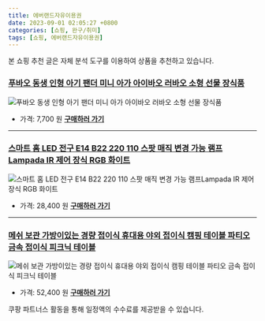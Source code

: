 ```yaml
---
title: 에버랜드자유이용권
date: 2023-09-01 02:05:27 +0800
categories: [쇼핑, 완구/취미]
tags: [쇼핑, 에버랜드자유이용권]
---
```

본 쇼핑 추천 글은 자체 분석 도구를 이용하여 상품을 추천하고 있습니다.
### [푸바오 동생 인형 아기 팬더 미니 아가 아이바오 러바오 소형 선물 장식품](https://link.coupang.com/re/AFFSDP?lptag=AF1030537&pageKey=7461970546&itemId=19451544069&vendorItemId=86562256152&traceid=V0-153-89619f246b578449&requestid=20230907020527274309596404&token=31850C%7CGM)
![푸바오 동생 인형 아기 팬더 미니 아가 아이바오 러바오 소형 선물 장식품](https://ads-partners.coupang.com/image1/ZI7S2Q8hXq2DlASOZAwyE8rgdyQxDXhnHqenJ0z79fra0o7kfJb8CM96t5XfoVaLVOtsyNnb_5aci2D2k5xRjpB_ab4vGR5xG_NkTVSOD9jZFHe_WOfciZ6MAjGX4HtPckXG0Kk8-UnMpiU-8RWOLN9vWA0_ifIMC0lazUdejFOBq6KG1nf84ezl_m2rzfujIQRszZF8gOZIZrMOxOkGHDY6bBXNkw-H2CL5D2gehhAzRxMhnjI-Y8g9vClpF3KtDDytVnmYHIrM3zXjTnnwJYotTZcusUEmKW22woB87Q==)
- 가격: 7,700 원
[**구매하러 가기**](https://link.coupang.com/re/AFFSDP?lptag=AF1030537&pageKey=7461970546&itemId=19451544069&vendorItemId=86562256152&traceid=V0-153-89619f246b578449&requestid=20230907020527274309596404&token=31850C%7CGM)
---
### [스마트 홈 LED 전구  E14 B22 220 110 스팟 매직 변경 가능 램프Lampada IR 제어 장식 RGB 화이트](https://link.coupang.com/re/AFFSDP?lptag=AF1030537&pageKey=7202389405&itemId=18208546598&vendorItemId=85356732724&traceid=V0-153-2b85634d61081910&requestid=20230907020527274309596404&token=31850C%7CGM)
![스마트 홈 LED 전구  E14 B22 220 110 스팟 매직 변경 가능 램프Lampada IR 제어 장식 RGB 화이트](https://ads-partners.coupang.com/image1/xbsmEo4ecTuYPdD2xW0HNGS-ZN9Uj9pMqNffCJQdvp744aE0ksBmHKUfbBOgyqa5hVfGgKGCnVnfeCTYxiGpJu4Lmuhrkt8P2_WX_daRb8NdW1fTu3vmAO5CixvRDo5rPuvA3z9rbImNGOmFt0go5Y31HEILEV3QplpcBF7F9m_8fnQ6u7l8xl0Jh6fA8_j8LVmEDslpJnpv5ly0tgb2Iy5GSt0KrfVNGMx0gVIGo7ts0yxB-ZhfwTwbiOg63_IqpKrg1j1v1CaaMpgZPuRBNg3PFoj_SVQkapzzi9F53g==)
- 가격: 28,400 원
[**구매하러 가기**](https://link.coupang.com/re/AFFSDP?lptag=AF1030537&pageKey=7202389405&itemId=18208546598&vendorItemId=85356732724&traceid=V0-153-2b85634d61081910&requestid=20230907020527274309596404&token=31850C%7CGM)
---
### [메쉬 보관 가방이있는 경량 접이식 휴대용 야외 접이식 캠핑 테이블 파티오 금속 접이식 피크닉 테이블](https://link.coupang.com/re/AFFSDP?lptag=AF1030537&pageKey=6110444819&itemId=11512252116&vendorItemId=79736286416&traceid=V0-153-e855446c17faee9b&requestid=20230907020527274309596404&token=31850C%7CGM)
![메쉬 보관 가방이있는 경량 접이식 휴대용 야외 접이식 캠핑 테이블 파티오 금속 접이식 피크닉 테이블](https://ads-partners.coupang.com/image1/aAJhwcSXEvVaDCIzaISAbrOJpvFKijpr73lFWdXehRS0vKuqoULCRK0QnDcr-BUnrSkkpkNyWw-bgUGew7KnojI4uTW9LXc5U2nOZxRvQqii-W-UhGf3AdY7725dvltS4PhuPRPOoKidXlKtpo7rNVTxrkZLoUjxdjQZg2U8rPBHlnXJ0denEqG940fM-7ffcBKvHWC_ObUIVUZ1l1PFS4g8JOVTUjpQAK19hpIWg4qjkJYfaJ_jXjQxEdZNM7GKobFk64gTutGeis-63j_Oyv2HM_ccUfxqIBQ40in5meQ=)
- 가격: 52,400 원
[**구매하러 가기**](https://link.coupang.com/re/AFFSDP?lptag=AF1030537&pageKey=6110444819&itemId=11512252116&vendorItemId=79736286416&traceid=V0-153-e855446c17faee9b&requestid=20230907020527274309596404&token=31850C%7CGM)


쿠팡 파트너스 활동을 통해 일정액의 수수료를 제공받을 수 있습니다.
